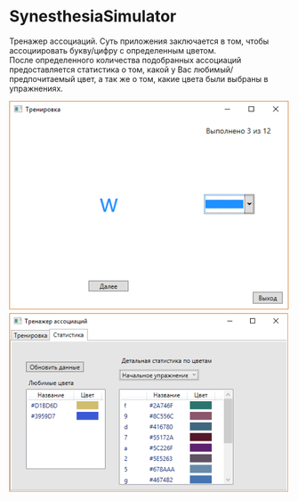 # SynesthesiaSimulator
Тренажер ассоциаций. 
Суть приложения заключается в том, чтобы ассоциировать букву/цифру с определенным цветом. <br />
После определенного количества подобранных ассоциаций предоставляется статистика о том, какой у Вас любимый/предпочитаемый цвет, а так же о том, какие цвета были выбраны в упражнениях.

![Image alt](https://github.com/AndrewUsoltsev/SynesthesiaSimulator/raw/master/synaesthesia%20simulator/Preview/Lesson.png)
![Image alt](https://github.com/AndrewUsoltsev/SynesthesiaSimulator/raw/master/synaesthesia%20simulator/Preview/Statistic.png)
